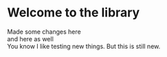 # Welcome to the library

Made some changes here
<br>
and here as well
<br>
You know I like testing new things. But this is still new.

